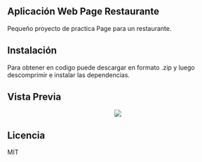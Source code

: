 ## Aplicación Web Page Restaurante

Pequeño proyecto de practica Page para un restaurante.

## Instalación

Para obtener en codigo puede descargar en formato .zip y luego descomprimir e instalar las dependencias.

## Vista Previa

<p align="center"><img src="https://lh3.googleusercontent.com/pw/AM-JKLUADzi4nC_yhdlrkPJ67V2eijt3n6DY4bFjb9cvzcx-EgwaWDsiMrxl_oc269c_AQSnNOMbsuyKGXl1lPd8lD4zZCLg8sTNcXrAcHo0mkGxAgdGrf57BCxjYK3n78iGf9j6ssS9o3jhDj_MH1gRyxmc=w1113-h939-no?authuser=0"></p>

## Licencia

MIT